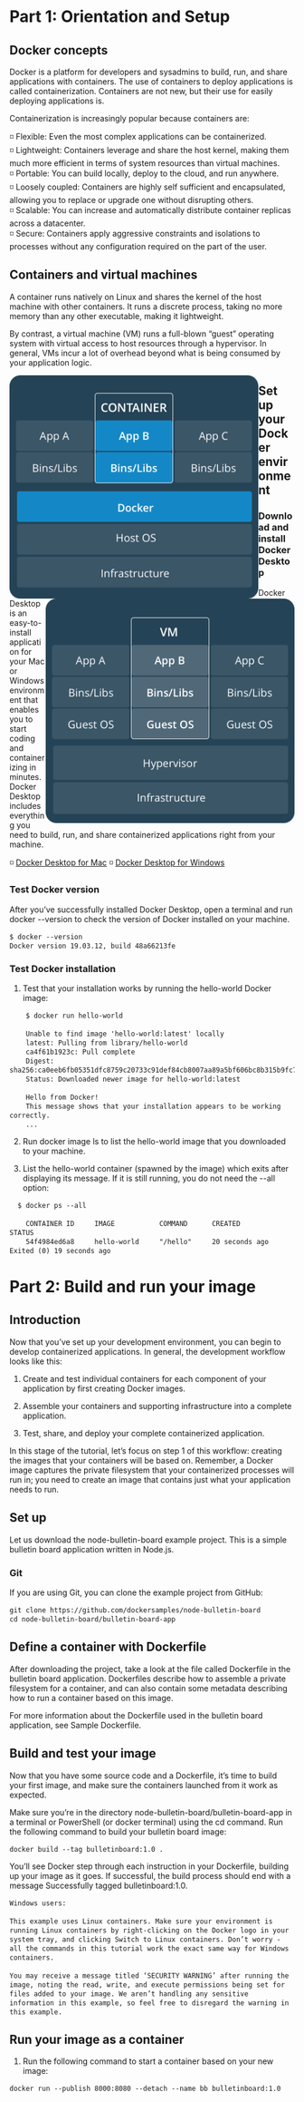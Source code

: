 # Part 1: Orientation and Setup

## Docker concepts

Docker is a platform for developers and sysadmins to build, run, and share applications with containers. The use of containers to deploy applications is called containerization. Containers are not new, but their use for easily deploying applications is.

Containerization is increasingly popular because containers are:

◽ Flexible: Even the most complex applications can be containerized.<br />
◽ Lightweight: Containers leverage and share the host kernel, making them much more efficient in terms of system resources than virtual machines.<br />
◽ Portable: You can build locally, deploy to the cloud, and run anywhere.<br />
◽ Loosely coupled: Containers are highly self sufficient and encapsulated, allowing you to replace or upgrade one without disrupting others.<br />
◽ Scalable: You can increase and automatically distribute container replicas across a datacenter.<br />
◽ Secure: Containers apply aggressive constraints and isolations to processes without any configuration required on the part of the user.<br />

## Containers and virtual machines

A container runs natively on Linux and shares the kernel of the host machine with other containers. It runs a discrete process, taking no more memory than any other executable, making it lightweight.

By contrast, a virtual machine (VM) runs a full-blown “guest” operating system with virtual access to host resources through a hypervisor. In general, VMs incur a lot of overhead beyond what is being consumed by your application logic.


<img align="left" alt="container" width="440px" src="https://github.com/srabhayraj/Docker/blob/master/metadata/Container%402x.png" />
<img align="right" alt="vm" width="440px" src="https://github.com/srabhayraj/Docker/blob/master/metadata/VM%402x.png" />

## Set up your Docker environment

### Download and install Docker Desktop

Docker Desktop is an easy-to-install application for your Mac or Windows environment that enables you to start coding and containerizing in minutes. Docker Desktop includes everything you need to build, run, and share containerized applications right from your machine.

◽ [Docker Desktop for Mac](https://docs.docker.com/docker-for-mac/install/)
◽ [Docker Desktop for Windows](https://docs.docker.com/docker-for-windows/install/)

### Test Docker version

After you’ve successfully installed Docker Desktop, open a terminal and run docker --version to check the version of Docker installed on your machine.
```
$ docker --version
Docker version 19.03.12, build 48a66213fe
```

### Test Docker installation

1. Test that your installation works by running the hello-world Docker image:
```
    $ docker run hello-world

    Unable to find image 'hello-world:latest' locally
    latest: Pulling from library/hello-world
    ca4f61b1923c: Pull complete
    Digest: sha256:ca0eeb6fb05351dfc8759c20733c91def84cb8007aa89a5bf606bc8b315b9fc7
    Status: Downloaded newer image for hello-world:latest

    Hello from Docker!
    This message shows that your installation appears to be working correctly.
    ...
```

2. Run docker image ls to list the hello-world image that you downloaded to your machine.

3. List the hello-world container (spawned by the image) which exits after displaying its message. If it is still running, you do not need the --all option:
```
  $ docker ps --all

    CONTAINER ID     IMAGE           COMMAND      CREATED            STATUS
    54f4984ed6a8     hello-world     "/hello"     20 seconds ago     Exited (0) 19 seconds ago
```


# Part 2: Build and run your image

## Introduction

Now that you’ve set up your development environment, you can begin to develop containerized applications. In general, the development workflow looks like this:

1. Create and test individual containers for each component of your application by first creating Docker images.

2. Assemble your containers and supporting infrastructure into a complete application.

3. Test, share, and deploy your complete containerized application.

In this stage of the tutorial, let’s focus on step 1 of this workflow: creating the images that your containers will be based on. Remember, a Docker image captures the private filesystem that your containerized processes will run in; you need to create an image that contains just what your application needs to run.

## Set up

Let us download the node-bulletin-board example project. This is a simple bulletin board application written in Node.js.

### Git

If you are using Git, you can clone the example project from GitHub:
```
git clone https://github.com/dockersamples/node-bulletin-board
cd node-bulletin-board/bulletin-board-app
```

## Define a container with Dockerfile

After downloading the project, take a look at the file called Dockerfile in the bulletin board application. Dockerfiles describe how to assemble a private filesystem for a container, and can also contain some metadata describing how to run a container based on this image.

For more information about the Dockerfile used in the bulletin board application, see Sample Dockerfile.

## Build and test your image

Now that you have some source code and a Dockerfile, it’s time to build your first image, and make sure the containers launched from it work as expected.

Make sure you’re in the directory node-bulletin-board/bulletin-board-app in a terminal or PowerShell (or docker terminal) using the cd command. Run the following command to build your bulletin board image:
```
docker build --tag bulletinboard:1.0 .
```
You’ll see Docker step through each instruction in your Dockerfile, building up your image as it goes. If successful, the build process should end with a message Successfully tagged bulletinboard:1.0.
```
Windows users:

This example uses Linux containers. Make sure your environment is running Linux containers by right-clicking on the Docker logo in your system tray, and clicking Switch to Linux containers. Don’t worry - all the commands in this tutorial work the exact same way for Windows containers.

You may receive a message titled ‘SECURITY WARNING’ after running the image, noting the read, write, and execute permissions being set for files added to your image. We aren’t handling any sensitive information in this example, so feel free to disregard the warning in this example.
```

## Run your image as a container

1. Run the following command to start a container based on your new image:
```
docker run --publish 8000:8080 --detach --name bb bulletinboard:1.0
```

